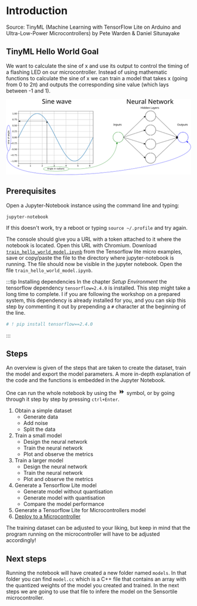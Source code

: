 # Introduction

Source: TinyML (Machine Learning with TensorFlow Lite on Arduino and Ultra-Low-Power Microcontrollers) by Pete Warden & Daniel Situnayake

## TinyML Hello World Goal
We want to calculate the sine of x and use its output to control the timing of a flashing LED on our microcontroller.
Instead of using mathematic functions to calculate the sine of x we can train a model that takes x (going from 0 to 2&pi;) and outputs the corresponding sine value (which lays between -1 and 1).

![Hello World](./img/hello_world_tf.svg)

## Prerequisites

Open a Jupyter-Notebook instance using the command line and typing:

```shell
jupyter-notebook
```

If this doesn't work, try a reboot or typing `source ~/.profile` and try again.

The console should give you a URL with a token attached to it where the notebook is located. Open this URL with Chromium.
Download [`train_hello_world_model.ipynb`](https://github.com/tensorflow/tflite-micro/blob/main/tensorflow/lite/micro/examples/hello_world/train/train_hello_world_model.ipynb) from the Tensorflow lite micro examples, save or copy/paste the file to the directory where jupyter-notebook is running. The file should now be visible in the jupyter notebook. Open the file `train_hello_world_model.ipynb`.

:::tip Installing dependencies
In the chapter _Setup Environment_ the tensorflow dependency `tensorflow=2.4.0` is installed. This step might take a long time to complete. I if you are following the workshop on a prepared system, this dependency is already installed for you, and you can skip this step by commenting it out by prepending a `#` character at the beginning of the line.

```python
# ! pip install tensorflow==2.4.0
```

:::

## Steps

An overview is given of the steps that are taken to create the dataset, train the model and export the model parameters. A more in-depth explanation of the code and the functions is embedded in the Jupyter Notebook.

One can run the whole notebook by using the ![Run all](./img/jupyter_arrow.png) symbol, or by going through it step by step by pressing `ctrl+Enter`.

1. Obtain a simple dataset
   * Generate data
   * Add noise
   * Split the data
2. Train a small model
   * Design the neural network
   * Train the neural network
   * Plot and observe the metrics
3. Train a larger model
   * Design the neural network
   * Train the neural network
   * Plot and observe the metrics
4. Generate a Tensorflow Lite model
   * Generate model without quantisation
   * Generate model with quantisation
   * Compare the model performance
5. Generate a Tensorflow Lite for Microcontrollers model
6. [Deploy to a Microcontroller](../02-training-a-model/index.md)

The training dataset can be adjusted to your liking, but keep in mind that the program running on the microcontroller will have to be adjusted accordingly!

## Next steps

Running the notebook will have created a new folder named `models`. In that folder you can find `model.cc` which is a C++ file that contains an array with the quantized weights of the model you created and trained. In the next steps we are going to use that file to infere the model on the Sensortile microcontroller.
